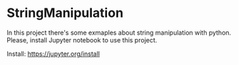 # StringManipulation
In this project there's some exmaples about string manipulation with python.
Please, install Jupyter notebook to use this project.

Install: https://jupyter.org/install

